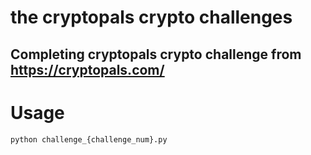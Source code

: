 # the cryptopals crypto challenges
## Completing cryptopals crypto challenge from https://cryptopals.com/
# Usage
`python challenge_{challenge_num}.py`
